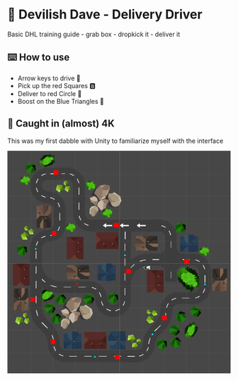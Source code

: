 # :truck: Devilish Dave - Delivery Driver

Basic DHL training guide - grab box - dropkick it - deliver it

## :keyboard: How to use

- Arrow keys to drive :car:
- Pick up the red Squares :b:
- Deliver to red Circle :red_circle:
- Boost on the Blue Triangles :arrow_up_small:

## :camera_flash: Caught in (almost) 4K
This was my first dabble with Unity to familiarize myself with the interface

![](https://github.com/BPSCrash/DeliveryDriver/blob/main/MapScreeenshot.png)
